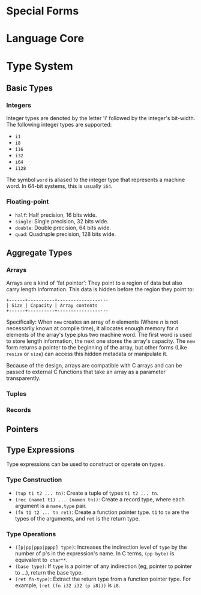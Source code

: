 # Special Forms

# Language Core

# Type System

## Basic Types

### Integers

Integer types are denoted by the letter 'i' followed by the integer's
bit-width. The following integer types are supported:

- `i1`
- `i8`
- `i16`
- `i32`
- `i64`
- `i128`

The symbol `word` is aliased to the integer type that represents a machine
word. In 64-bit systems, this is usually `i64`.

### Floating-point

* `half`: Half precision, 16 bits wide.
* `single`: Single precision, 32 bits wide.
* `double`: Double precision, 64 bits wide.
* `quad`: Quadruple precision, 128 bits wide.

## Aggregate Types

### Arrays

Arrays are a kind of 'fat pointer': They point to a region of data but also
carry length information. This data is hidden before the region they point to:

```
+------+----------+----------------···
| Size | Capacity | Array contents
+------+----------+----------------···
```

Specifically: When `new` creates an array of *n* elements (Where *n* is not
necessarily known at compile time), it allocates enough memory for *n* elements
of the array's type plus two machine word. The first word is used to store
length information, the next one stores the array's capacity. The `new` form
returns a pointer to the beginning of the array, but other forms (Like `resize`
or `size`) can access this hidden metadata or manipulate it.

Because of the design, arrays are compatible with C arrays and can be passed to
external C functions that take an array as a parameter transparently.

### Tuples

### Records

## Pointers

## Type Expressions

Type expressions can be used to construct or operate on types.

### Type Construction

* `(tup t1 t2 ... tn)`: Create a tuple of types `t1 t2 ... tn`.
* `(rec (name1 t1) ... (namen tn))`: Create a record type, where each argument
  is a `name,type` pair.
* `(fn t1 t2 ... tn ret)`: Create a function pointer type. `t1` to `tn` are the
  types of the arguments, and `ret` is the return type.

### Type Operations

* `([p|pp|ppp|pppp] type)`: Increases the indirection level of `type` by the
  number of p's in the expression's name. In C terms, `(pp byte)` is equivalent
  to` char**`.
* `(base type)`: If `type` is a pointer of any indirection (eg, pointer to
  pointer to ...), return the base type.
* `(ret fn-type)`: Extract the return type from a function pointer type. For
  example, `(ret (fn i32 i32 (p i8)))` is `i8`.
